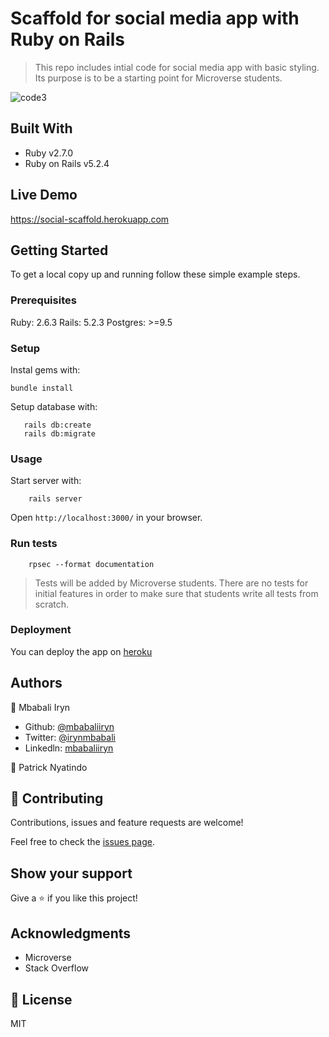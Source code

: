 # Scaffold for social media app with Ruby on Rails

> This repo includes intial code for social media app with basic styling. Its purpose is to be a starting point for Microverse students.

![code3](https://user-images.githubusercontent.com/48393059/84778933-5e73a000-afec-11ea-8051-3792ff703ad3.png)

## Built With

- Ruby v2.7.0
- Ruby on Rails v5.2.4

## Live Demo

https://social-scaffold.herokuapp.com


## Getting Started

To get a local copy up and running follow these simple example steps.

### Prerequisites

Ruby: 2.6.3
Rails: 5.2.3
Postgres: >=9.5

### Setup

Instal gems with:

```
bundle install
```

Setup database with:

```
   rails db:create
   rails db:migrate
```

### Usage

Start server with:

```
    rails server
```

Open `http://localhost:3000/` in your browser.

### Run tests

```
    rpsec --format documentation
```

> Tests will be added by Microverse students. There are no tests for initial features in order to make sure that students write all tests from scratch.

### Deployment
You can deploy the app on [heroku](https://heroku.com)

## Authors

👤 Mbabali Iryn

- Github: [@mbabaliiryn](https://github.com/mbabaliiryn)
- Twitter: [@irynmbabali](https://twitter.com/irynmbabali)
- Linkedln: [mbabaliiryn](https://www.linkedin.com/in/mbabaliiryn)

👤 Patrick Nyatindo


## 🤝 Contributing

Contributions, issues and feature requests are welcome!

Feel free to check the [issues page](issues/).

## Show your support

Give a ⭐️ if you like this project!

## Acknowledgments

- Microverse
- Stack Overflow

## 📝 License

MIT

